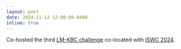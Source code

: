```yaml
---
layout: post
date: 2024-11-12 12:00:00-0400
inline: true
---
```

Co-hosted the third [LM-KBC challenge](https://lm-kbc.github.io/challenge2024/) co-located with [ISWC 2024](https://iswc2024.semanticweb.org/).
